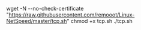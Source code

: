 wget -N --no-check-certificate "https://raw.githubusercontent.com/remooot/Linux-NetSpeed/master/tcp.sh"
chmod +x tcp.sh
./tcp.sh
